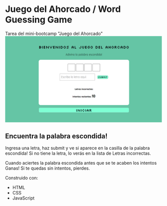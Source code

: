 # Juego del Ahorcado / Word Guessing Game
Tarea del mini-bootcamp "Juego del Ahorcado"
![pantalla de juego](/img/word-guess.png)
## Encuentra la palabra escondida! 
Ingresa una letra, haz submit y ve si aparece en la casilla de la palabra escondida!
Si no tiene la letra, lo verás en la lista de Letras incorrectas. 

Cuando aciertes la palabra escondida antes que se te acaben los intentos Ganas!
Si te quedas sin intentos, pierdes. 

Construido con:
- HTML
- CSS
- JavaScript

